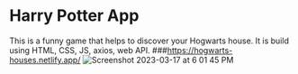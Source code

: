 # Harry Potter App
This is a funny game that helps to discover your Hogwarts house. It is build using HTML, CSS, JS, axios, web API.
###https://hogwarts-houses.netlify.app/
![Screenshot 2023-03-17 at 6 01 45 PM](https://user-images.githubusercontent.com/30150366/226074857-e14d228e-409f-40b3-a81e-ccaa37c7bbd3.png)
